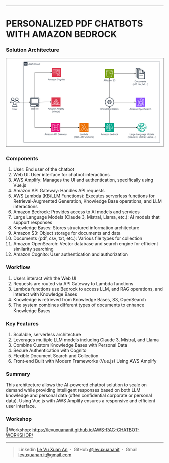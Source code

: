 
---

# PERSONALIZED PDF CHATBOTS WITH AMAZON BEDROCK
### Solution Architecture
![1.AWSServerlessChatbotArchitecture](static\images\1.Introduction\1.AWSServerlessChatbotArchitecture.png)


### Components
1. User: End user of the chatbot
2. Web UI: User interface for chatbot interactions
3. AWS Amplify: Manages the UI and authentication, specifically using Vue.js
4. Amazon API Gateway: Handles API requests
5. AWS Lambda (KB/LLM Functions): Executes serverless functions for Retrieval-Augmented Generation, Knowledge Base operations, and LLM interactions
6. Amazon Bedrock: Provides access to AI models and services
7. Large Language Models (Claude 3, Mistral, Llama, etc.): AI models that support responses
8. Knowledge Bases: Stores structured information architecture
9. Amazon S3: Object storage for documents and data
10. Documents (pdf, csv, txt, etc.): Various file types for collection
11. Amazon OpenSearch: Vector database and search engine for efficient similarity searching
12. Amazon Cognito: User authentication and authorization

### Workflow
1. Users interact with the Web UI
2. Requests are routed via API Gateway to Lambda functions
3. Lambda functions use Bedrock to access LLM, and RAG operations, and interact with Knowledge Bases
4. Knowledge is retrieved from Knowledge Bases, S3, OpenSearch
5. The system combines different types of documents to enhance Knowledge Bases

### Key Features
1. Scalable, serverless architecture
2. Leverages multiple LLM models including Claude 3, Mistral, and Llama
3. Combine Custom Knowledge Bases with Personal Data
4. Secure Authentication with Cognito
5. Flexible Document Search and Collection
6. Front-end Built with Modern Frameworks (Vue.js) Using AWS Amplify

### Summary
This architecture allows the AI-powered chatbot solution to scale on demand while providing intelligent responses based on both LLM knowledge and personal data (often confidential corporate or personal data). Using Vue.js with AWS Amplify ensures a responsive and efficient user interface.

### Workshop
🔻Workshop: https://levuxuananit.github.io/AWS-RAG-CHATBOT-WORKSHOP/

---

> Linkedin [Le Vu Xuan An](https://www.linkedin.com/in/levuxuanan/) &nbsp;&middot;&nbsp;
> GitHub [@levuxuananit](https://github.com/levuxuananit) &nbsp;&middot;&nbsp;
> Gmail [levuxuanan.it@gmail.com](https://www.linkedin.com/in/levuxuanan/)
